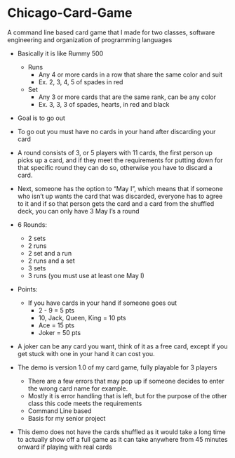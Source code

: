 # Chicago-Card-Game

A command line based card game that I made for two classes, software engineering and organization of programming languages

* Basically it is like Rummy 500
  * Runs
      * Any 4 or more cards in a row that share the same color and suit
      * Ex. 2, 3, 4, 5 of spades in red
  * Set
      * Any 3 or more cards that are the same rank, can be any color
      * Ex. 3, 3, 3 of spades, hearts, in red and black
* Goal is to go out
* To go out you must have no cards in your hand after discarding your card

* A round consists of 3, or 5 players with 11 cards, the first person up picks up a card, and if they meet the requirements for putting down for that specific round they can do so, otherwise you have to discard a card.
* Next, someone has the option to “May I”, which means that if someone who isn’t up wants the card that was discarded, everyone has to agree to it and if so that person gets the card and a card from the shuffled deck, you can only have 3 May I’s a round
* 6 Rounds:
   * 2 sets
   * 2 runs
   * 2 set and a run
   * 2 runs and a set
   * 3 sets
   * 3 runs (you must use at least one May I)

* Points:
  * If you have cards in your hand if someone goes out
    * 2 - 9 = 5 pts
    * 10, Jack, Queen, King = 10 pts
    * Ace = 15 pts
    * Joker = 50 pts
* A joker can be any card you want, think of it as a free card, except if you get stuck with one in your hand it can cost you.

* The demo is version 1.0 of my card game, fully playable for 3 players
  * There are a few errors that may pop up if someone decides to enter the wrong card name for example.
  * Mostly it is error handling that is left, but for the purpose of the other class this code meets the requirements
  * Command Line based
  * Basis for my senior project
* This demo does not have the cards shuffled as it would take a long time to actually show off a full game as it can take anywhere from 45 minutes onward if playing with real cards
